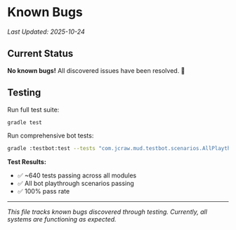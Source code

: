 # Known Bugs

*Last Updated: 2025-10-24*

## Current Status

**No known bugs!** All discovered issues have been resolved. 🎉

## Testing

Run full test suite:
```bash
gradle test
```

Run comprehensive bot tests:
```bash
gradle :testbot:test --tests "com.jcraw.mud.testbot.scenarios.AllPlaythroughsTest"
```

**Test Results:**
- ✅ ~640 tests passing across all modules
- ✅ All bot playthrough scenarios passing
- ✅ 100% pass rate

---

*This file tracks known bugs discovered through testing. Currently, all systems are functioning as expected.*
